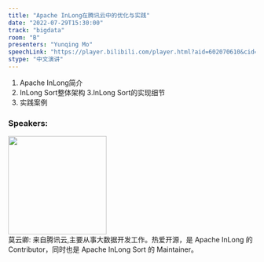 ```yaml
---
title: "Apache InLong在腾讯云中的优化与实践"
date: "2022-07-29T15:30:00"
track: "bigdata"
room: "B"
presenters: "Yunqing Mo"
speechLink: "https://player.bilibili.com/player.html?aid=602070610&cid=805992034&page=1"
stype: "中文演讲"
---
```

1. Apache InLong简介
2. InLong Sort整体架构
3.InLong Sort的实现细节
4. 实践案例
 ### Speakers: 
 <img src="images/speaker/1098.png" width="200" /><br>莫云卿: 来自腾讯云,主要从事大数据开发工作。热爱开源，是 Apache InLong 的 Contributor，同时也是 Apache InLong Sort 的 Maintainer。

 
